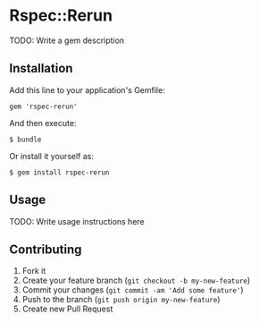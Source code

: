 # Rspec::Rerun

TODO: Write a gem description

## Installation

Add this line to your application's Gemfile:

    gem 'rspec-rerun'

And then execute:

    $ bundle

Or install it yourself as:

    $ gem install rspec-rerun

## Usage

TODO: Write usage instructions here

## Contributing

1. Fork it
2. Create your feature branch (`git checkout -b my-new-feature`)
3. Commit your changes (`git commit -am 'Add some feature'`)
4. Push to the branch (`git push origin my-new-feature`)
5. Create new Pull Request
